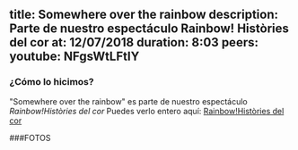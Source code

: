 title: Somewhere over the rainbow
description: Parte de nuestro espectáculo Rainbow! Històries del cor
at: 12/07/2018
duration: 8:03
peers:
youtube: NFgsWtLFtIY
----
### ¿Cómo lo hicimos?

"Somewhere over the rainbow" es parte de nuestro espectáculo *Rainbow!Històries del cor*
Puedes verlo entero aquí: [Rainbow!Històries del cor](https://www.youtube.com/playlist?list=PLqzeZeLDH880xjmfeD_KXE1apm2LIRIUf)

###FOTOS
